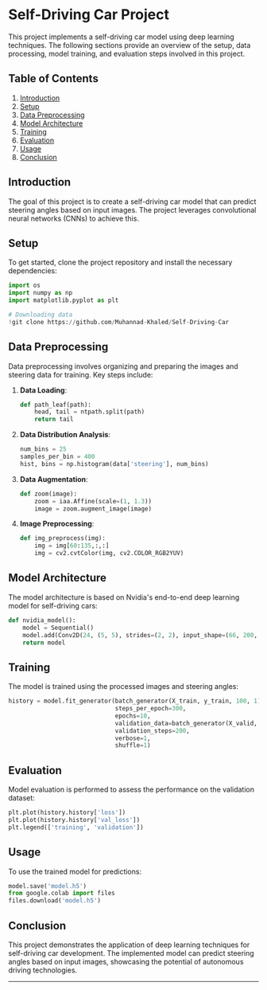 # Self-Driving Car Project

This project implements a self-driving car model using deep learning techniques. The following sections provide an overview of the setup, data processing, model training, and evaluation steps involved in this project.

## Table of Contents
1. [Introduction](#introduction)
2. [Setup](#setup)
3. [Data Preprocessing](#data-preprocessing)
4. [Model Architecture](#model-architecture)
5. [Training](#training)
6. [Evaluation](#evaluation)
7. [Usage](#usage)
8. [Conclusion](#conclusion)

## Introduction
The goal of this project is to create a self-driving car model that can predict steering angles based on input images. The project leverages convolutional neural networks (CNNs) to achieve this.

## Setup
To get started, clone the project repository and install the necessary dependencies:

```python
import os
import numpy as np
import matplotlib.pyplot as plt

# Downloading data
!git clone https://github.com/Muhannad-Khaled/Self-Driving-Car
```

## Data Preprocessing
Data preprocessing involves organizing and preparing the images and steering data for training. Key steps include:

1. **Data Loading**:
    ```python
    def path_leaf(path):
        head, tail = ntpath.split(path)
        return tail
    ```

2. **Data Distribution Analysis**:
    ```python
    num_bins = 25
    samples_per_bin = 400
    hist, bins = np.histogram(data['steering'], num_bins)
    ```

3. **Data Augmentation**:
    ```python
    def zoom(image):
        zoom = iaa.Affine(scale=(1, 1.3))
        image = zoom.augment_image(image)
    ```

4. **Image Preprocessing**:
    ```python
    def img_preprocess(img):
        img = img[60:135,:,:]
        img = cv2.cvtColor(img, cv2.COLOR_RGB2YUV)
    ```

## Model Architecture
The model architecture is based on Nvidia's end-to-end deep learning model for self-driving cars:

```python
def nvidia_model():
    model = Sequential()
    model.add(Conv2D(24, (5, 5), strides=(2, 2), input_shape=(66, 200, 3), activation='elu'))
    return model
```

## Training
The model is trained using the processed images and steering angles:

```python
history = model.fit_generator(batch_generator(X_train, y_train, 100, 1),
                              steps_per_epoch=300,
                              epochs=10,
                              validation_data=batch_generator(X_valid, y_valid, 100, 0),
                              validation_steps=200,
                              verbose=1,
                              shuffle=1)
```

## Evaluation
Model evaluation is performed to assess the performance on the validation dataset:

```python
plt.plot(history.history['loss'])
plt.plot(history.history['val_loss'])
plt.legend(['training', 'validation'])
```

## Usage
To use the trained model for predictions:

```python
model.save('model.h5')
from google.colab import files
files.download('model.h5')
```

## Conclusion
This project demonstrates the application of deep learning techniques for self-driving car development. The implemented model can predict steering angles based on input images, showcasing the potential of autonomous driving technologies.

---
